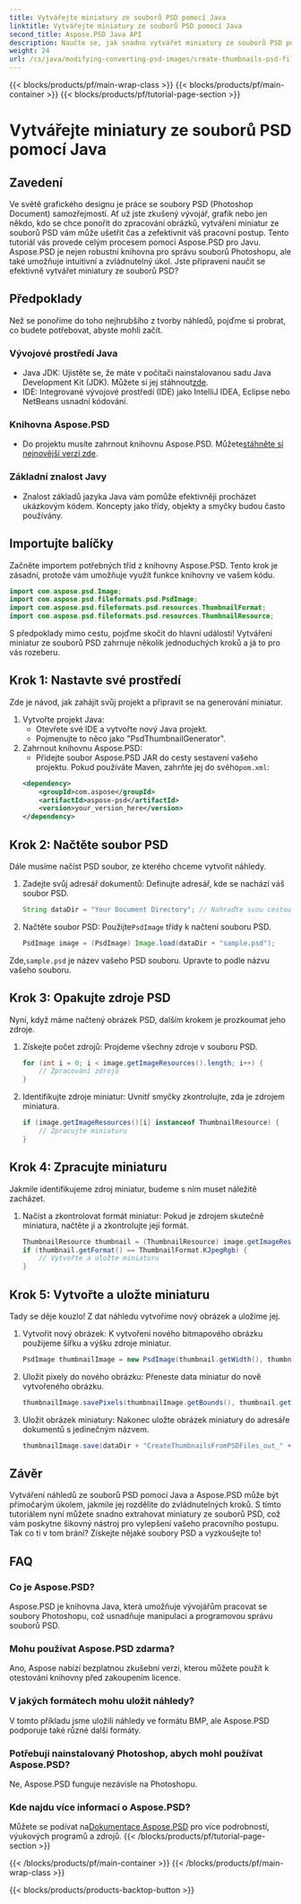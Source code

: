 ```yaml
---
title: Vytvářejte miniatury ze souborů PSD pomocí Java
linktitle: Vytvářejte miniatury ze souborů PSD pomocí Java
second_title: Aspose.PSD Java API
description: Naučte se, jak snadno vytvářet miniatury ze souborů PSD pomocí Java a Aspose.PSD. Postupujte podle našeho podrobného průvodce pro bezproblémové zpracování obrazu.
weight: 24
url: /cs/java/modifying-converting-psd-images/create-thumbnails-psd-files/
---
```


{{< blocks/products/pf/main-wrap-class >}}
{{< blocks/products/pf/main-container >}}
{{< blocks/products/pf/tutorial-page-section >}}

# Vytvářejte miniatury ze souborů PSD pomocí Java

## Zavedení
Ve světě grafického designu je práce se soubory PSD (Photoshop Document) samozřejmostí. Ať už jste zkušený vývojář, grafik nebo jen někdo, kdo se chce ponořit do zpracování obrázků, vytváření miniatur ze souborů PSD vám může ušetřit čas a zefektivnit váš pracovní postup. Tento tutoriál vás provede celým procesem pomocí Aspose.PSD pro Javu. Aspose.PSD je nejen robustní knihovna pro správu souborů Photoshopu, ale také umožňuje intuitivní a zvládnutelný úkol. Jste připraveni naučit se efektivně vytvářet miniatury ze souborů PSD?
## Předpoklady
Než se ponoříme do toho nejhrubšího z tvorby náhledů, pojďme si probrat, co budete potřebovat, abyste mohli začít.
### Vývojové prostředí Java
-  Java JDK: Ujistěte se, že máte v počítači nainstalovanou sadu Java Development Kit (JDK). Můžete si jej stáhnout[zde](https://www.oracle.com/java/technologies/javase-jdk11-downloads.html).
- IDE: Integrované vývojové prostředí (IDE) jako IntelliJ IDEA, Eclipse nebo NetBeans usnadní kódování.
### Knihovna Aspose.PSD
- Do projektu musíte zahrnout knihovnu Aspose.PSD. Můžete[stáhněte si nejnovější verzi zde](https://releases.aspose.com/psd/java/).
### Základní znalost Javy
- Znalost základů jazyka Java vám pomůže efektivněji procházet ukázkovým kódem. Koncepty jako třídy, objekty a smyčky budou často používány.
## Importujte balíčky
Začněte importem potřebných tříd z knihovny Aspose.PSD. Tento krok je zásadní, protože vám umožňuje využít funkce knihovny ve vašem kódu.
```java
import com.aspose.psd.Image;
import com.aspose.psd.fileformats.psd.PsdImage;
import com.aspose.psd.fileformats.psd.resources.ThumbnailFormat;
import com.aspose.psd.fileformats.psd.resources.ThumbnailResource;
```
S předpoklady mimo cestu, pojďme skočit do hlavní události! Vytváření miniatur ze souborů PSD zahrnuje několik jednoduchých kroků a já to pro vás rozeberu.
## Krok 1: Nastavte své prostředí
Zde je návod, jak zahájit svůj projekt a připravit se na generování miniatur.
1. Vytvořte projekt Java:
   - Otevřete své IDE a vytvořte nový Java projekt.
   - Pojmenujte to něco jako "PsdThumbnailGenerator".
2. Zahrnout knihovnu Aspose.PSD:
   -  Přidejte soubor Aspose.PSD JAR do cesty sestavení vašeho projektu. Pokud používáte Maven, zahrňte jej do svého`pom.xml`:
     ```xml
     <dependency>
         <groupId>com.aspose</groupId>
         <artifactId>aspose-psd</artifactId>
         <version>your_version_here</version>
     </dependency>
     ```
## Krok 2: Načtěte soubor PSD
Dále musíme načíst PSD soubor, ze kterého chceme vytvořit náhledy. 
1. Zadejte svůj adresář dokumentů:
   Definujte adresář, kde se nachází váš soubor PSD.
   ```java
   String dataDir = "Your Document Directory"; // Nahraďte svou cestou
   ```
2. Načtěte soubor PSD:
    Použijte`PsdImage` třídy k načtení souboru PSD.
   ```java
   PsdImage image = (PsdImage) Image.load(dataDir + "sample.psd");
   ```
 Zde,`sample.psd` je název vašeho PSD souboru. Upravte to podle názvu vašeho souboru.
## Krok 3: Opakujte zdroje PSD
Nyní, když máme načtený obrázek PSD, dalším krokem je prozkoumat jeho zdroje.
1. Získejte počet zdrojů:
   Projdeme všechny zdroje v souboru PSD.
   ```java
   for (int i = 0; i < image.getImageResources().length; i++) {
       // Zpracování zdrojů
   }
   ```
   
2. Identifikujte zdroje miniatur:
   Uvnitř smyčky zkontrolujte, zda je zdrojem miniatura.
   ```java
   if (image.getImageResources()[i] instanceof ThumbnailResource) {
       // Zpracujte miniaturu
   }
   ```
## Krok 4: Zpracujte miniaturu
Jakmile identifikujeme zdroj miniatur, budeme s ním muset náležitě zacházet.
1. Načíst a zkontrolovat formát miniatur:
   Pokud je zdrojem skutečně miniatura, načtěte ji a zkontrolujte její formát.
   ```java
   ThumbnailResource thumbnail = (ThumbnailResource) image.getImageResources()[i];
   if (thumbnail.getFormat() == ThumbnailFormat.KJpegRgb) {
       // Vytvořte a uložte miniaturu
   }
   ```
## Krok 5: Vytvořte a uložte miniaturu
Tady se děje kouzlo! Z dat náhledu vytvoříme nový obrázek a uložíme jej.
1. Vytvořit nový obrázek:
   K vytvoření nového bitmapového obrázku použijeme šířku a výšku zdroje miniatur.
   ```java
   PsdImage thumbnailImage = new PsdImage(thumbnail.getWidth(), thumbnail.getHeight());
   ```
2. Uložit pixely do nového obrázku:
   Přeneste data miniatur do nově vytvořeného obrázku.
   ```java
   thumbnailImage.savePixels(thumbnailImage.getBounds(), thumbnail.getThumbnailData());
   ```
3. Uložit obrázek miniatury:
   Nakonec uložte obrázek miniatury do adresáře dokumentů s jedinečným názvem.
   ```java
   thumbnailImage.save(dataDir + "CreateThumbnailsFromPSDFiles_out_" + i + ".bmp");
   ```

## Závěr
Vytváření náhledů ze souborů PSD pomocí Java a Aspose.PSD může být přímočarým úkolem, jakmile jej rozdělíte do zvládnutelných kroků. S tímto tutoriálem nyní můžete snadno extrahovat miniatury ze souborů PSD, což vám poskytne šikovný nástroj pro vylepšení vašeho pracovního postupu. Tak co ti v tom brání? Získejte nějaké soubory PSD a vyzkoušejte to!
## FAQ
### Co je Aspose.PSD?
Aspose.PSD je knihovna Java, která umožňuje vývojářům pracovat se soubory Photoshopu, což usnadňuje manipulaci a programovou správu souborů PSD.
### Mohu používat Aspose.PSD zdarma?
Ano, Aspose nabízí bezplatnou zkušební verzi, kterou můžete použít k otestování knihovny před zakoupením licence.
### V jakých formátech mohu uložit náhledy?
V tomto příkladu jsme uložili náhledy ve formátu BMP, ale Aspose.PSD podporuje také různé další formáty.
### Potřebuji nainstalovaný Photoshop, abych mohl používat Aspose.PSD?
Ne, Aspose.PSD funguje nezávisle na Photoshopu.
### Kde najdu více informací o Aspose.PSD?
 Můžete se podívat na[Dokumentace Aspose.PSD](https://reference.aspose.com/psd/java/) pro více podrobností, výukových programů a zdrojů.
{{< /blocks/products/pf/tutorial-page-section >}}

{{< /blocks/products/pf/main-container >}}
{{< /blocks/products/pf/main-wrap-class >}}

{{< blocks/products/products-backtop-button >}}
